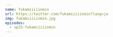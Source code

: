 ```yaml
---
name: fukamiiiiinmin
url: https://twitter.com/fukamiiiiinmin?lang=ja
img: fukamiiiiinmin.jpg
episodes:
  - sp25-fukamiiiiinmin
---
```

